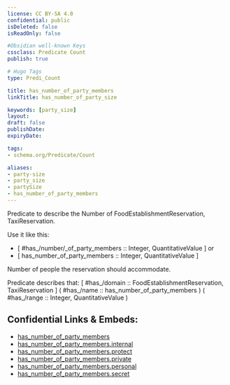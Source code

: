 ```yaml
---
license: CC BY-SA 4.0
confidential: public
isDeleted: false
isReadOnly: false

#Obsidian well-known Keys
cssclass: Predicate Count
publish: true

# Hugo Tags
type: Predi_Count

title: has_number_of_party_members
linkTitle: has_number_of_party_size

keywords: [party_size]
layout: 
draft: false
publishDate:
expiryDate: 

tags:
- schema.org/Predicate/Count

aliases:
- party-size
- party_size
- partySize
- has_number_of_party_members
---
```


Predicate to describe the Number of FoodEstablishmentReservation, TaxiReservation.

Use it like this: 
- [ #has_/number/_of_party_members :: Integer, QuantitativeValue ] or 
- [ has_number_of_party_members :: Integer, QuantitativeValue ] 

Number of people the reservation should accommodate.

Predicate describes that: 
[ #has_/domain  :: FoodEstablishmentReservation, TaxiReservation ]
( #has_/name :: has_number_of_party_members )
( #has_/range :: Integer, QuantitativeValue )



## Confidential Links & Embeds: 
- [has_number_of_party_members](../../../../_public/schema.org/Predicate/Counts/has_number_of_party_members.md) 
- [has_number_of_party_members.internal](../../../../_internal/schema.org/Predicate/Counts/has_number_of_party_members.internal.md) 
- [has_number_of_party_members.protect](../../../../_protect/schema.org/Predicate/Counts/has_number_of_party_members.protect.md) 
- [has_number_of_party_members.private](../../../../_private/schema.org/Predicate/Counts/has_number_of_party_members.private.md) 
- [has_number_of_party_members.personal](../../../../_personal/schema.org/Predicate/Counts/has_number_of_party_members.personal.md) 
- [has_number_of_party_members.secret](../../../../_secret/schema.org/Predicate/Counts/has_number_of_party_members.secret.md) 
